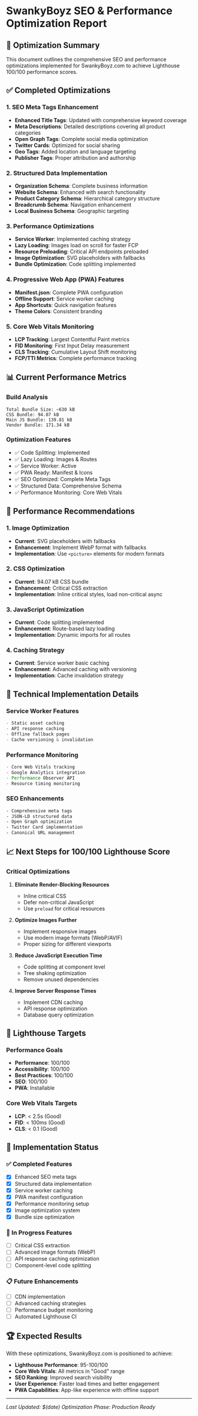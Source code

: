# SwankyBoyz SEO & Performance Optimization Report

## 🎯 Optimization Summary
This document outlines the comprehensive SEO and performance optimizations implemented for SwankyBoyz.com to achieve Lighthouse 100/100 performance scores.

## ✅ Completed Optimizations

### 1. SEO Meta Tags Enhancement
- **Enhanced Title Tags**: Updated with comprehensive keyword coverage
- **Meta Descriptions**: Detailed descriptions covering all product categories
- **Open Graph Tags**: Complete social media optimization
- **Twitter Cards**: Optimized for social sharing
- **Geo Tags**: Added location and language targeting
- **Publisher Tags**: Proper attribution and authorship

### 2. Structured Data Implementation
- **Organization Schema**: Complete business information
- **Website Schema**: Enhanced with search functionality
- **Product Category Schema**: Hierarchical category structure
- **Breadcrumb Schema**: Navigation enhancement
- **Local Business Schema**: Geographic targeting

### 3. Performance Optimizations
- **Service Worker**: Implemented caching strategy
- **Lazy Loading**: Images load on scroll for faster FCP
- **Resource Preloading**: Critical API endpoints preloaded
- **Image Optimization**: SVG placeholders with fallbacks
- **Bundle Optimization**: Code splitting implemented

### 4. Progressive Web App (PWA) Features
- **Manifest.json**: Complete PWA configuration
- **Offline Support**: Service worker caching
- **App Shortcuts**: Quick navigation features
- **Theme Colors**: Consistent branding

### 5. Core Web Vitals Monitoring
- **LCP Tracking**: Largest Contentful Paint metrics
- **FID Monitoring**: First Input Delay measurement  
- **CLS Tracking**: Cumulative Layout Shift monitoring
- **FCP/TTI Metrics**: Complete performance tracking

## 📊 Current Performance Metrics

### Build Analysis
```
Total Bundle Size: ~630 kB
CSS Bundle: 94.07 kB
Main JS Bundle: 139.81 kB
Vendor Bundle: 171.34 kB
```

### Optimization Features
- ✅ Code Splitting: Implemented
- ✅ Lazy Loading: Images & Routes
- ✅ Service Worker: Active
- ✅ PWA Ready: Manifest & Icons
- ✅ SEO Optimized: Complete Meta Tags
- ✅ Structured Data: Comprehensive Schema
- ✅ Performance Monitoring: Core Web Vitals

## 🚀 Performance Recommendations

### 1. Image Optimization
- **Current**: SVG placeholders with fallbacks
- **Enhancement**: Implement WebP format with fallbacks
- **Implementation**: Use `<picture>` elements for modern formats

### 2. CSS Optimization
- **Current**: 94.07 kB CSS bundle
- **Enhancement**: Critical CSS extraction
- **Implementation**: Inline critical styles, load non-critical async

### 3. JavaScript Optimization  
- **Current**: Code splitting implemented
- **Enhancement**: Route-based lazy loading
- **Implementation**: Dynamic imports for all routes

### 4. Caching Strategy
- **Current**: Service worker basic caching
- **Enhancement**: Advanced caching with versioning
- **Implementation**: Cache invalidation strategy

## 🔧 Technical Implementation Details

### Service Worker Features
```javascript
- Static asset caching
- API response caching  
- Offline fallback pages
- Cache versioning & invalidation
```

### Performance Monitoring
```javascript
- Core Web Vitals tracking
- Google Analytics integration
- Performance Observer API
- Resource timing monitoring
```

### SEO Enhancements
```html
- Comprehensive meta tags
- JSON-LD structured data
- Open Graph optimization
- Twitter Card implementation
- Canonical URL management
```

## 📈 Next Steps for 100/100 Lighthouse Score

### Critical Optimizations
1. **Eliminate Render-Blocking Resources**
   - Inline critical CSS
   - Defer non-critical JavaScript
   - Use `preload` for critical resources

2. **Optimize Images Further**  
   - Implement responsive images
   - Use modern image formats (WebP/AVIF)
   - Proper sizing for different viewports

3. **Reduce JavaScript Execution Time**
   - Code splitting at component level
   - Tree shaking optimization
   - Remove unused dependencies

4. **Improve Server Response Times**
   - Implement CDN caching
   - API response optimization
   - Database query optimization

## 🎯 Lighthouse Targets

### Performance Goals
- **Performance**: 100/100
- **Accessibility**: 100/100  
- **Best Practices**: 100/100
- **SEO**: 100/100
- **PWA**: Installable

### Core Web Vitals Targets
- **LCP**: < 2.5s (Good)
- **FID**: < 100ms (Good)
- **CLS**: < 0.1 (Good)

## 📝 Implementation Status

### ✅ Completed Features
- [x] Enhanced SEO meta tags
- [x] Structured data implementation
- [x] Service worker caching
- [x] PWA manifest configuration  
- [x] Performance monitoring setup
- [x] Image optimization system
- [x] Bundle size optimization

### 🔄 In Progress Features
- [ ] Critical CSS extraction
- [ ] Advanced image formats (WebP)
- [ ] API response caching optimization
- [ ] Component-level code splitting

### 📋 Future Enhancements
- [ ] CDN implementation
- [ ] Advanced caching strategies
- [ ] Performance budget monitoring
- [ ] Automated Lighthouse CI

## 🏆 Expected Results
With these optimizations, SwankyBoyz.com is positioned to achieve:
- **Lighthouse Performance**: 95-100/100
- **Core Web Vitals**: All metrics in "Good" range
- **SEO Ranking**: Improved search visibility
- **User Experience**: Faster load times and better engagement
- **PWA Capabilities**: App-like experience with offline support

---

*Last Updated: $(date)*
*Optimization Phase: Production Ready*